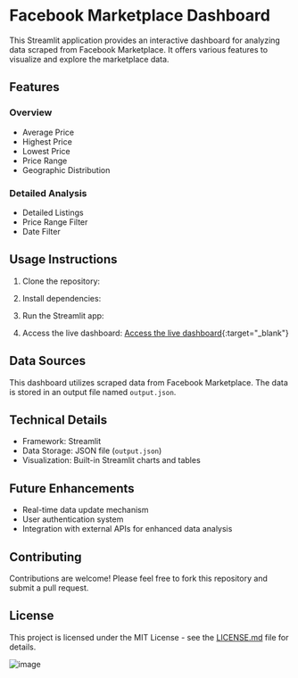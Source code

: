 # Facebook Marketplace Dashboard

This Streamlit application provides an interactive dashboard for analyzing data scraped from Facebook Marketplace. It offers various features to visualize and explore the marketplace data.

## Features

### Overview
- Average Price
- Highest Price
- Lowest Price
- Price Range
- Geographic Distribution

### Detailed Analysis
- Detailed Listings
- Price Range Filter
- Date Filter

## Usage Instructions

1. Clone the repository:

2. Install dependencies:

3. Run the Streamlit app:

4. Access the live dashboard:
   [Access the live dashboard](https://fbmarketplaceappdashboard-vzercv3bymconyrdqitjip.streamlit.app/){:target="_blank"}
   
## Data Sources

This dashboard utilizes scraped data from Facebook Marketplace. The data is stored in an output file named `output.json`.

## Technical Details

- Framework: Streamlit
- Data Storage: JSON file (`output.json`)
- Visualization: Built-in Streamlit charts and tables

## Future Enhancements

- Real-time data update mechanism
- User authentication system
- Integration with external APIs for enhanced data analysis

## Contributing

Contributions are welcome! Please feel free to fork this repository and submit a pull request.

## License

This project is licensed under the MIT License - see the [LICENSE.md](LICENSE.md) file for details.

![image](https://github.com/user-attachments/assets/013e452a-4e6c-4f40-a2fa-ef5dc38ecad8)

